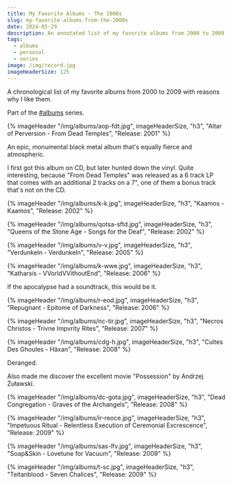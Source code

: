```yaml
---
title: My Favorite Albums - The 2000s
slug: my-favorite-albums-from-the-2000s
date: 2024-05-29
description: An annotated list of my favorite albums from 2000 to 2009.
tags:
  - albums
  - personal
  - series
image: /img/record.jpg
imageHeaderSize: 125
---
```


A chronological list of my favorite albums from 2000 to 2009 with reasons why I like them.

Part of the [#albums](/tags/albums/) series.

<div class="hr shadow mt2 mb2"></div>

{% imageHeader "/img/albums/aop-fdt.jpg", imageHeaderSize, "h3", "Altar of Perversion - From Dead Temples", "Release: 2001" %}

An epic, monumental black metal album that's equally fierce and atmospheric.

I first got this album on CD, but later hunted down the vinyl. Quite interesting, because "From Dead Temples" was released as a 6 track LP that comes with an additional 2 tracks on a 7", one of them a bonus track that's not on the CD.

{% imageHeader "/img/albums/k-k.jpg", imageHeaderSize, "h3", "Kaamos - Kaamos", "Release: 2002" %}

{% imageHeader "/img/albums/qotsa-sftd.jpg", imageHeaderSize, "h3", "Queens of the Stone Age - Songs for the Deaf", "Release: 2002" %}

{% imageHeader "/img/albums/v-v.jpg", imageHeaderSize, "h3", "Verdunkeln - Verdunkeln", "Release: 2005" %}

{% imageHeader "/img/albums/k-wwe.jpg", imageHeaderSize, "h3", "Katharsis - VVorldVVithoutEnd", "Release: 2006" %}

If the apocalypse had a soundtrack, this would be it.

{% imageHeader "/img/albums/r-eod.jpg", imageHeaderSize, "h3", "Repugnant - Epitome of Darkness", "Release: 2006" %}

{% imageHeader "/img/albums/nc-tir.jpg", imageHeaderSize, "h3", "Necros Christos - Trivne Impvrity Rites", "Release: 2007" %}

{% imageHeader "/img/albums/cdg-h.jpg", imageHeaderSize, "h3", "Cultes Des Ghoules - Häxan", "Release: 2008" %}

Deranged.

Also made me discover the excellent movie "Possession" by Andrzej Żuławski.

{% imageHeader "/img/albums/dc-gota.jpg", imageHeaderSize, "h3", "Dead Congregation - Graves of the Archangels", "Release: 2008" %}

{% imageHeader "/img/albums/ir-reoce.jpg", imageHeaderSize, "h3", "Impetuous Ritual - Relentless Execution of Ceremonial Excrescence", "Release: 2009" %}

{% imageHeader "/img/albums/sas-lfv.jpg", imageHeaderSize, "h3", "Soap&Skin - Lovetune for Vacuum", "Release: 2009" %}

{% imageHeader "/img/albums/t-sc.jpg", imageHeaderSize, "h3", "Teitanblood - Seven Chalices", "Release: 2009" %}
